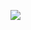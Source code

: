 [![](https://mermaid.ink/img/pako:eNq9VD1TwzAM_Ss6z21KYcvABAfH0TK0G2EQttIYEjvYcoHr9b-j1DkGWPg6MllP8pP0ImuntDekShXpKZHTdGZxE7CrHMjXY2CrbY-O4T7450jhs0PA7YBnzxg2PT3NeAkX52tomPtYzmaRk7EUCx2Lhtpo3aMtajujF-z6lrDvZ84zxUyFmu0Wmd4zDGA-T4V_zFTC5XpxDcbr1JHjHGXo0-W_Ka9D68T9zQq5IZBLUNuW_qPAhx_Ud4VbXOlge_5KmUv5TRDspmHwNbwTrYVoNCCyDEkEeiGd2LrNxyzD4AmGko9YNxRzwOpmCXXw3cH6W20MMoo23n1PndsdVPJMHA_jpUoxDhNnpTeMr5WaCCLUlH3HR8cn0_l0XinYT6AoCrj7vZZZxFEijW17j_oR6uSE0busYiBnKOSQwytSE9VRkIEw8r53Q65KibMbCzVUY2qlo8rtJRQT-9Wr06rkkGiiUj_0NK4DVdbYRkHJWPZhkXfGYXXs3wDkZXwN?type=png)](https://mermaid.live/edit#pako:eNq9VD1TwzAM_Ss6z21KYcvABAfH0TK0G2EQttIYEjvYcoHr9b-j1DkGWPg6MllP8pP0ImuntDekShXpKZHTdGZxE7CrHMjXY2CrbY-O4T7450jhs0PA7YBnzxg2PT3NeAkX52tomPtYzmaRk7EUCx2Lhtpo3aMtajujF-z6lrDvZ84zxUyFmu0Wmd4zDGA-T4V_zFTC5XpxDcbr1JHjHGXo0-W_Ka9D68T9zQq5IZBLUNuW_qPAhx_Ud4VbXOlge_5KmUv5TRDspmHwNbwTrYVoNCCyDEkEeiGd2LrNxyzD4AmGko9YNxRzwOpmCXXw3cH6W20MMoo23n1PndsdVPJMHA_jpUoxDhNnpTeMr5WaCCLUlH3HR8cn0_l0XinYT6AoCrj7vZZZxFEijW17j_oR6uSE0busYiBnKOSQwytSE9VRkIEw8r53Q65KibMbCzVUY2qlo8rtJRQT-9Wr06rkkGiiUj_0NK4DVdbYRkHJWPZhkXfGYXXs3wDkZXwN)
